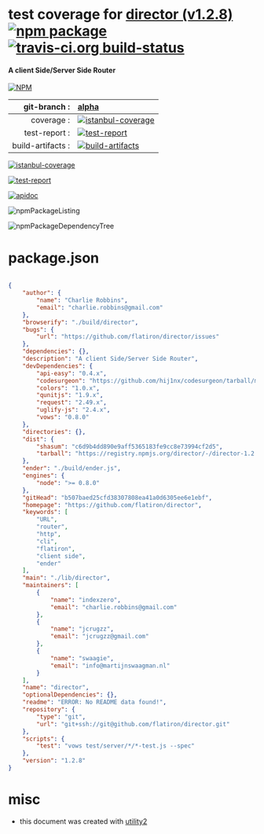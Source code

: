 # test coverage for  [director (v1.2.8)](https://github.com/flatiron/director)  [![npm package](https://img.shields.io/npm/v/npmtest-director.svg?style=flat-square)](https://www.npmjs.org/package/npmtest-director) [![travis-ci.org build-status](https://api.travis-ci.org/npmtest/node-npmtest-director.svg)](https://travis-ci.org/npmtest/node-npmtest-director)
#### A client Side/Server Side Router

[![NPM](https://nodei.co/npm/director.png?downloads=true)](https://www.npmjs.com/package/director)

| git-branch : | [alpha](https://github.com/npmtest/node-npmtest-director/tree/alpha)|
|--:|:--|
| coverage : | [![istanbul-coverage](https://npmtest.github.io/node-npmtest-director/build/coverage.badge.svg)](https://npmtest.github.io/node-npmtest-director/build/coverage.html/index.html)|
| test-report : | [![test-report](https://npmtest.github.io/node-npmtest-director/build/test-report.badge.svg)](https://npmtest.github.io/node-npmtest-director/build/test-report.html)|
| build-artifacts : | [![build-artifacts](https://npmtest.github.io/node-npmtest-director/glyphicons_144_folder_open.png)](https://github.com/npmtest/node-npmtest-director/tree/gh-pages/build)|

[![istanbul-coverage](https://npmtest.github.io/node-npmtest-director/build/screenCapture.buildCustomOrg.browser.coverage.html.png)](https://npmtest.github.io/node-npmtest-director/build/coverage.html/index.html)

[![test-report](https://npmtest.github.io/node-npmtest-director/build/screenCapture.buildCustomOrg.browser.%252Fhome%252Ftravis%252Fbuild%252Fnpmtest%252Fnode-npmtest-director%252Ftmp%252Fbuild%252Ftest-report.html.png)](https://npmtest.github.io/node-npmtest-director/build/test-report.html)

[![apidoc](https://npmdoc.github.io/node-npmdoc-director/build/screenCapture.buildApidoc.browser.%252Fhome%252Ftravis%252Fbuild%252Fnpmdoc%252Fnode-npmdoc-director%252Ftmp%252Fbuild%252Fapidoc.html.png)](https://npmdoc.github.io/node-npmdoc-director/build/apidoc.html)

![npmPackageListing](https://npmtest.github.io/node-npmtest-director/build/screenCapture.npmPackageListing.svg)

![npmPackageDependencyTree](https://npmtest.github.io/node-npmtest-director/build/screenCapture.npmPackageDependencyTree.svg)



# package.json

```json

{
    "author": {
        "name": "Charlie Robbins",
        "email": "charlie.robbins@gmail.com"
    },
    "browserify": "./build/director",
    "bugs": {
        "url": "https://github.com/flatiron/director/issues"
    },
    "dependencies": {},
    "description": "A client Side/Server Side Router",
    "devDependencies": {
        "api-easy": "0.4.x",
        "codesurgeon": "https://github.com/hij1nx/codesurgeon/tarball/master",
        "colors": "1.0.x",
        "qunitjs": "1.9.x",
        "request": "2.49.x",
        "uglify-js": "2.4.x",
        "vows": "0.8.0"
    },
    "directories": {},
    "dist": {
        "shasum": "c6d9b4dd890e9aff5365183fe9cc8e73994cf2d5",
        "tarball": "https://registry.npmjs.org/director/-/director-1.2.8.tgz"
    },
    "ender": "./build/ender.js",
    "engines": {
        "node": ">= 0.8.0"
    },
    "gitHead": "b507baed25cfd38307808ea41a0d6305ee6e1ebf",
    "homepage": "https://github.com/flatiron/director",
    "keywords": [
        "URL",
        "router",
        "http",
        "cli",
        "flatiron",
        "client side",
        "ender"
    ],
    "main": "./lib/director",
    "maintainers": [
        {
            "name": "indexzero",
            "email": "charlie.robbins@gmail.com"
        },
        {
            "name": "jcrugzz",
            "email": "jcrugzz@gmail.com"
        },
        {
            "name": "swaagie",
            "email": "info@martijnswaagman.nl"
        }
    ],
    "name": "director",
    "optionalDependencies": {},
    "readme": "ERROR: No README data found!",
    "repository": {
        "type": "git",
        "url": "git+ssh://git@github.com/flatiron/director.git"
    },
    "scripts": {
        "test": "vows test/server/*/*-test.js --spec"
    },
    "version": "1.2.8"
}
```



# misc
- this document was created with [utility2](https://github.com/kaizhu256/node-utility2)
